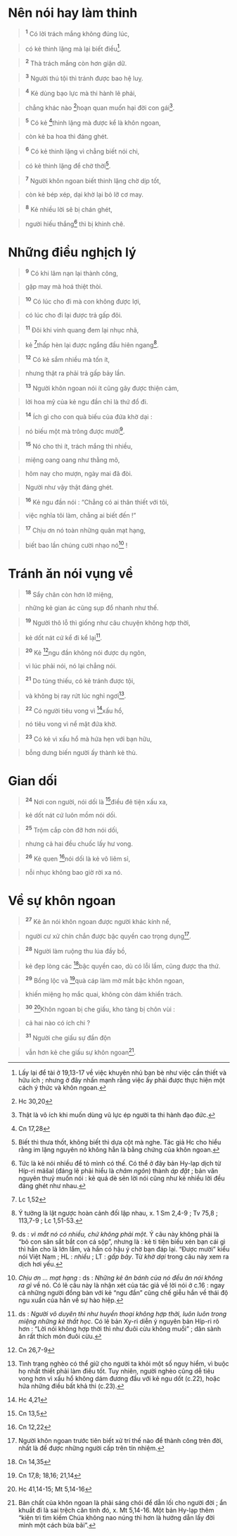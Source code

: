 # Nên nói hay làm thinh

> <sup><b>1</b></sup> Có lời trách mắng không đúng lúc,
>


> có kẻ thinh lặng mà lại biết điều[^1].
>


> <sup><b>2</b></sup> Thà trách mắng còn hơn giận dữ.
>


> <sup><b>3</b></sup> Người thú tội thì tránh được bao hệ luỵ.
>


> <sup><b>4</b></sup> Kẻ dùng bạo lực mà thi hành lẽ phải,
>


> chẳng khác nào [^1*]hoạn quan muốn hại đời con gái[^2].
>


> <sup><b>5</b></sup> Có kẻ [^2*]thinh lặng mà được kể là khôn ngoan,
>


> còn kẻ ba hoa thì đáng ghét.
>


> <sup><b>6</b></sup> Có kẻ thinh lặng vì chẳng biết nói chi,
>


> có kẻ thinh lặng để chờ thời[^3].
>


> <sup><b>7</b></sup> Người khôn ngoan biết thinh lặng chờ dịp tốt,
>


> còn kẻ bép xép, dại khờ lại bỏ lỡ cơ may.
>


> <sup><b>8</b></sup> Kẻ nhiều lời sẽ bị chán ghét,
>


> người hiếu thắng[^4] thì bị khinh chê.
>


# Những điều nghịch lý

> <sup><b>9</b></sup> Có khi lâm nạn lại thành công,
>


> gặp may mà hoá thiệt thòi.
>


> <sup><b>10</b></sup> Có lúc cho đi mà con không được lợi,
>


> có lúc cho đi lại được trả gấp đôi.
>


> <sup><b>11</b></sup> Đôi khi vinh quang đem lại nhục nhã,
>


> kẻ [^3*]thấp hèn lại được ngẩng đầu hiên ngang[^5].
>


> <sup><b>12</b></sup> Có kẻ sắm nhiều mà tốn ít,
>


> nhưng thật ra phải trả gấp bảy lần.
>


> <sup><b>13</b></sup> Người khôn ngoan nói ít cũng gây được thiện cảm,
>


> lời hoa mỹ của kẻ ngu đần chỉ là thứ đổ đi.
>


> <sup><b>14</b></sup> Ích gì cho con quà biếu của đứa khờ dại :
>


> nó biếu một mà trông được mười[^6].
>


> <sup><b>15</b></sup> Nó cho thì ít, trách mắng thì nhiều,
>


> miệng oang oang như thằng mõ,
>


> hôm nay cho mượn, ngày mai đã đòi.
>


> Người như vậy thật đáng ghét.
>


> <sup><b>16</b></sup> Kẻ ngu đần nói : “Chẳng có ai thân thiết với tôi,
>


> việc nghĩa tôi làm, chẳng ai biết đến !”
>


> <sup><b>17</b></sup> Chịu ơn nó toàn những quân mạt hạng,
>


> biết bao lần chúng cười nhạo nó[^7] !
>


# Tránh ăn nói vụng về

> <sup><b>18</b></sup> Sẩy chân còn hơn lỡ miệng,
>


> những kẻ gian ác cũng sụp đổ nhanh như thế.
>


> <sup><b>19</b></sup> Người thô lỗ thì giống như câu chuyện không hợp thời,
>


> kẻ dốt nát cứ kể đi kể lại[^8].
>


> <sup><b>20</b></sup> Kẻ [^4*]ngu đần không nói được dụ ngôn,
>


> vì lúc phải nói, nó lại chẳng nói.
>


> <sup><b>21</b></sup> Do túng thiếu, có kẻ tránh được tội,
>


> và không bị ray rứt lúc nghỉ ngơi[^9].
>


> <sup><b>22</b></sup> Có người tiêu vong vì [^5*]xấu hổ,
>


> nó tiêu vong vì nể mặt đứa khờ.
>


> <sup><b>23</b></sup> Có kẻ vì xấu hổ mà hứa hẹn với bạn hữu,
>


> bỗng dưng biến người ấy thành kẻ thù.
>


# Gian dối

> <sup><b>24</b></sup> Nơi con người, nói dối là [^6*]điều đê tiện xấu xa,
>


> kẻ dốt nát cứ luôn mồm nói dối.
>


> <sup><b>25</b></sup> Trộm cắp còn đỡ hơn nói dối,
>


> nhưng cả hai đều chuốc lấy hư vong.
>


> <sup><b>26</b></sup> Kẻ quen [^7*]nói dối là kẻ vô liêm sỉ,
>


> nỗi nhục không bao giờ rời xa nó.
>


# Về sự khôn ngoan

> <sup><b>27</b></sup> Kẻ ăn nói khôn ngoan được người khác kính nể,
>


> người cư xử chín chắn được bậc quyền cao trọng dụng[^10].
>


> <sup><b>28</b></sup> Người làm ruộng thu lúa đầy bồ,
>


> kẻ đẹp lòng các [^8*]bậc quyền cao, dù có lỗi lầm, cũng được tha thứ.
>


> <sup><b>29</b></sup> Bổng lộc và [^9*]quà cáp làm mờ mắt bậc khôn ngoan,
>


> khiến miệng họ mắc quai, không còn dám khiển trách.
>


> <sup><b>30</b></sup> [^10*]Khôn ngoan bị che giấu, kho tàng bị chôn vùi :
>


> cả hai nào có ích chi ?
>


> <sup><b>31</b></sup> Người che giấu sự đần độn
>


> vẫn hơn kẻ che giấu sự khôn ngoan[^11].
>

[^1]: Lấy lại để tài ở 19,13-17 về việc khuyên nhủ bạn bè như việc cần thiết và hữu ích ; nhưng ở đây nhấn mạnh rằng việc ấy phải được thực hiện một cách ý thức và khôn ngoan.
[^2]: Thật là vô ích khi muốn dùng vũ lực ép người ta thi hành đạo đức.
[^3]: Biết thì thưa thốt, không biết thì dựa cột mà nghe. Tác giả Hc cho hiểu rằng im lặng nguyên nó không hẳn là bằng chứng của khôn ngoan.
[^4]: Tức là kẻ nói nhiều để tỏ mình có thế. Có thể ở đây bản Hy-lạp dịch từ Híp-ri mäšal (đáng lẽ phải hiểu là *châm ngôn*) thành *áp đặt* ; bản văn nguyên thuỷ muốn nói : kẻ quá dè sẻn lời nói cũng như kẻ nhiều lời đều đáng ghét như nhau.
[^5]: Ý tưởng là lật ngược hoàn cảnh đối lập nhau, x. 1 Sm 2,4-9 ; Tv 75,8 ; 113,7-9 ; Lc 1,51-53.
[^6]: ds : *vì mắt nó có nhiều, chứ không phải một*. Ý câu này không phải là “bỏ con săn sắt bắt con cá sộp”, nhưng là : kẻ ti tiện biếu xén bạn cái gì thì hắn cho là lớn lắm, và hắn có hậu ý chờ bạn đáp lại. “Được mười” kiểu nói Việt Nam ; HL : *nhiều* ; LT : *gấp bảy*. Từ *khờ dại* trong câu này xem ra dịch hơi yếu.
[^7]: *Chịu ơn ... mạt hạng* : ds : *Những kẻ ăn bánh của nó đều ăn nói không ra gì* về nó. Có lẽ câu này là nhận xét của tác giả về lời nói ở c.16 : ngay cả những người đồng bàn với kẻ “ngu đần” cũng chế giễu hắn về thái độ ngu xuẩn của hắn về sự hào hiệp.
[^8]: ds : *Người vô duyên thì như huyền thoại không hợp thời, luôn luôn trong miệng những kẻ thất học*. Có lẽ bản Xy-ri diễn ý nguyên bản Híp-ri rõ hơn : “Lời nói không hợp thời thì như đuôi cừu không muối” ; dân sành ăn rất thích món đuôi cừu.
[^9]: Tình trạng nghèo có thể giữ cho người ta khỏi một số nguy hiểm, vì buộc họ nhất thiết phải làm điều tốt. Tuy nhiên, người nghèo cũng dễ tiêu vong hơn vì xấu hổ không dám đương đầu với kẻ ngu dốt (c.22), hoặc hứa những điều bất khả thi (c.23).
[^10]: Người khôn ngoan trước tiên biết xử trí thế nào để thành công trên đời, nhất là để được những người cấp trên tín nhiệm.
[^11]: Bản chất của khôn ngoan là phải sáng chói để dẫn lối cho người đời ; ẩn khuất đi là sai trệch căn tính đó, x. Mt 5,14-16. Một bản Hy-lạp thêm “kiên trì tìm kiếm Chúa không nao núng thì hơn là hướng dẫn lấy đời mình một cách bừa bãi”.
[^1*]: Hc 30,20
[^2*]: Cn 17,28
[^3*]: Lc 1,52
[^4*]: Cn 26,7-9
[^5*]: Hc 4,21
[^6*]: Cn 13,5
[^7*]: Cn 12,22
[^8*]: Cn 14,35
[^9*]: Cn 17,8; 18,16; 21,14
[^10*]: Hc 41,14-15; Mt 5,14-16